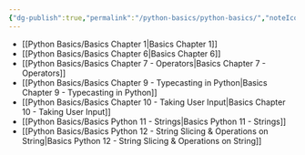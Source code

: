 ```yaml
---
{"dg-publish":true,"permalink":"/python-basics/python-basics/","noteIcon":"1"}
---
```




- [[Python Basics/Basics Chapter 1\|Basics Chapter 1]]
- [[Python Basics/Basics Chapter 6\|Basics Chapter 6]]
- [[Python Basics/Basics Chapter 7 - Operators\|Basics Chapter 7 - Operators]]
- [[Python Basics/Basics Chapter 9 - Typecasting in Python\|Basics Chapter 9 - Typecasting in Python]]
- [[Python Basics/Basics Chapter 10 - Taking User Input\|Basics Chapter 10 - Taking User Input]]
- [[Python Basics/Basics Python 11 - Strings\|Basics Python 11 - Strings]]
- [[Python Basics/Basics Python 12 - String Slicing & Operations on String\|Basics Python 12 - String Slicing & Operations on String]]



